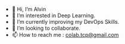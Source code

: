 - 👋 Hi, I’m Alvin
- 👀 I’m interested in Deep Learning.
- 🌱 I’m currently improving my DevOps Skills.
- 💞️ I’m looking to collaborate.
- 📫 How to reach me : colab.tcp@gmail.com

<!---
altcp/altcp is a ✨ special ✨ repository because its `README.md` (this file) appears on your GitHub profile.
You can click the Preview link to take a look at your changes.
--->
